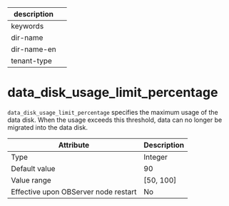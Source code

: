 |description||
|---|---|
|keywords||
|dir-name||
|dir-name-en||
|tenant-type||

# data_disk_usage_limit_percentage

`data_disk_usage_limit_percentage` specifies the maximum usage of the data disk. When the usage exceeds this threshold, data can no longer be migrated into the data disk.

| **Attribute** | **Description** |
|------------------|-------------|
| Type | Integer |
| Default value | 90 |
| Value range | \[50, 100\] |
| Effective upon OBServer node restart | No |
